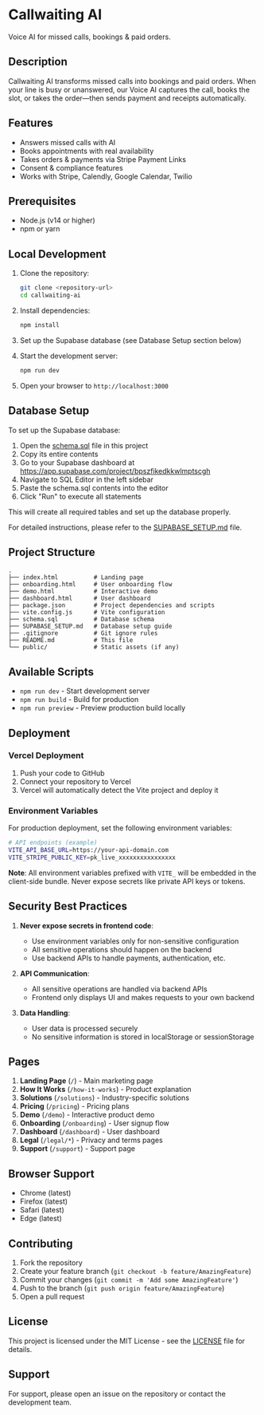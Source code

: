 # Callwaiting AI

Voice AI for missed calls, bookings & paid orders.

## Description

Callwaiting AI transforms missed calls into bookings and paid orders. When your line is busy or unanswered, our Voice AI captures the call, books the slot, or takes the order—then sends payment and receipts automatically.

## Features

- Answers missed calls with AI
- Books appointments with real availability
- Takes orders & payments via Stripe Payment Links
- Consent & compliance features
- Works with Stripe, Calendly, Google Calendar, Twilio

## Prerequisites

- Node.js (v14 or higher)
- npm or yarn

## Local Development

1. Clone the repository:
   ```bash
   git clone <repository-url>
   cd callwaiting-ai
   ```

2. Install dependencies:
   ```bash
   npm install
   ```

3. Set up the Supabase database (see Database Setup section below)

4. Start the development server:
   ```bash
   npm run dev
   ```

5. Open your browser to `http://localhost:3000`

## Database Setup

To set up the Supabase database:

1. Open the [schema.sql](schema.sql) file in this project
2. Copy its entire contents
3. Go to your Supabase dashboard at https://app.supabase.com/project/bpszfikedkkwlmptscgh
4. Navigate to SQL Editor in the left sidebar
5. Paste the schema.sql contents into the editor
6. Click "Run" to execute all statements

This will create all required tables and set up the database properly.

For detailed instructions, please refer to the [SUPABASE_SETUP.md](SUPABASE_SETUP.md) file.

## Project Structure

```
.
├── index.html          # Landing page
├── onboarding.html     # User onboarding flow
├── demo.html           # Interactive demo
├── dashboard.html      # User dashboard
├── package.json        # Project dependencies and scripts
├── vite.config.js      # Vite configuration
├── schema.sql          # Database schema
├── SUPABASE_SETUP.md   # Database setup guide
├── .gitignore          # Git ignore rules
├── README.md           # This file
└── public/             # Static assets (if any)
```

## Available Scripts

- `npm run dev` - Start development server
- `npm run build` - Build for production
- `npm run preview` - Preview production build locally

## Deployment

### Vercel Deployment

1. Push your code to GitHub
2. Connect your repository to Vercel
3. Vercel will automatically detect the Vite project and deploy it

### Environment Variables

For production deployment, set the following environment variables:

```bash
# API endpoints (example)
VITE_API_BASE_URL=https://your-api-domain.com
VITE_STRIPE_PUBLIC_KEY=pk_live_xxxxxxxxxxxxxxxx
```

**Note**: All environment variables prefixed with `VITE_` will be embedded in the client-side bundle. Never expose secrets like private API keys or tokens.

## Security Best Practices

1. **Never expose secrets in frontend code**: 
   - Use environment variables only for non-sensitive configuration
   - All sensitive operations should happen on the backend
   - Use backend APIs to handle payments, authentication, etc.

2. **API Communication**:
   - All sensitive operations are handled via backend APIs
   - Frontend only displays UI and makes requests to your own backend

3. **Data Handling**:
   - User data is processed securely
   - No sensitive information is stored in localStorage or sessionStorage

## Pages

1. **Landing Page** (`/`) - Main marketing page
2. **How It Works** (`/how-it-works`) - Product explanation
3. **Solutions** (`/solutions`) - Industry-specific solutions
4. **Pricing** (`/pricing`) - Pricing plans
5. **Demo** (`/demo`) - Interactive product demo
6. **Onboarding** (`/onboarding`) - User signup flow
7. **Dashboard** (`/dashboard`) - User dashboard
8. **Legal** (`/legal/*`) - Privacy and terms pages
9. **Support** (`/support`) - Support page

## Browser Support

- Chrome (latest)
- Firefox (latest)
- Safari (latest)
- Edge (latest)

## Contributing

1. Fork the repository
2. Create your feature branch (`git checkout -b feature/AmazingFeature`)
3. Commit your changes (`git commit -m 'Add some AmazingFeature'`)
4. Push to the branch (`git push origin feature/AmazingFeature`)
5. Open a pull request

## License

This project is licensed under the MIT License - see the [LICENSE](LICENSE) file for details.

## Support

For support, please open an issue on the repository or contact the development team.